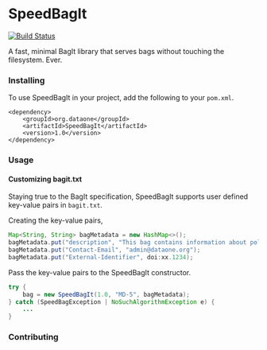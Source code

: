 # SpeedBagIt
[![Build Status](https://travis-ci.org/NCEAS/eml.svg?branch=master)](https://travis-ci.org/NCEAS/eml)

A fast, minimal BagIt library that serves bags without touching the filesystem. Ever.

### Installing
To use SpeedBagIt in your project, add the following to your `pom.xml`.

```
<dependency>
    <groupId>org.dataone</groupId>
    <artifactId>SpeedBagIt</artifactId>
    <version>1.0</version>
</dependency>
```

### Usage

#### Customizing bagit.txt

Staying true to the BagIt specification, SpeedBagIt supports user defined key-value pairs in `bagit.txt`.  

Creating the key-value pairs,
```java
Map<String, String> bagMetadata = new HashMap<>();
bagMetadata.put("description", "This bag contains information about polar ice caps.");
bagMetadata.put("Contact-Email", "admin@dataone.org");
bagMetadata.put("External-Identifier", doi:xx.1234);
```

Pass the key-value pairs to the SpeedBagIt constructor.
```java
try {
    bag = new SpeedBagIt(1.0, "MD-5", bagMetadata);
} catch (SpeedBagException | NoSuchAlgorithmException e) {
    ...
}
```

### Contributing

